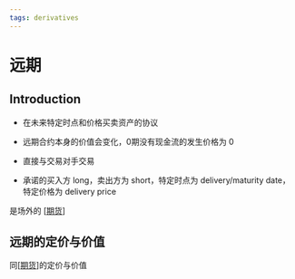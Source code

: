 ```yaml
---
tags: derivatives
---
```

# 远期

## Introduction

- 在未来特定时点和价格买卖资产的协议

- 远期合约本身的价值会变化，0期没有现金流的发生价格为 0

- 直接与交易对手交易

- 承诺的买入方 long，卖出方为 short，特定时点为 delivery/maturity date，特定价格为 delivery price

是场外的 [[期货]]

## 远期的定价与价值

同[[期货]]的定价与价值

[//begin]: # "Autogenerated link references for markdown compatibility"
[期货]: 期货.md "期货"
[//end]: # "Autogenerated link references"
